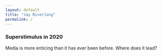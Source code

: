 ```yaml
---
layout: default
title: "Jay Riverlong"
permalink: /
---
```

### Superstimulus in 2020
Media is more enticing than it has ever been before. Where does it lead?

